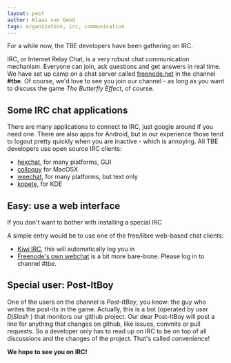 ```yaml
---
layout: post
author: Klaas van Gend
tags: organization, irc, communication
---
```


For a while now, the TBE developers have been gathering on IRC.

IRC, or Internet Relay Chat, is a very robust chat communication mechanism. Everyone can join, ask questions and get answers in real time. We have set up camp on a chat server called [freenode.net](freenode.net) in the channel **#tbe**. Of course, we'd love to see you join our channel - as long as you want to discuss the game *The Butterfly Effect*, of course.

## Some IRC chat applications
There are many applications to connect to IRC, just google around if you need one. There are also apps for Android, but in our experience those tend to logout pretty quickly when you are inactive - which is annoying.
All TBE developers use open source IRC clients:
  * [hexchat](https://hexchat.github.io/), for many platforms, GUI
  * [colloquy](http://colloquy.info/) for MacOSX
  * [weechat](https://weechat.org/), for many platforms, but text only
  * [kopete](https://userbase.kde.org/Kopete), for KDE


## Easy: use a web interface
If you don't want to bother with installing a special IRC 

A simple entry would be to use one of the free/libre web-based chat clients:
  * [Kiwi IRC](https://kiwiirc.com/client/irc.freenode.net/#tbe), this will automatically log you in
  * [Freenode's own webchat](http://webchat.freenode.net/) is a bit more bare-bone. Please log in to channel #tbe.


## Special user: Post-ItBoy

One of the users on the channel is *Post-ItBoy*, you know: the guy who writes the post-its in the game.
Actually, this is a bot (operated by user *DjSlash* ) that monitors our github project. 
Our dear Post-ItBoy will post a line for anything that changes on github, like issues, commits or pull requests.
So a developer only has to read up on IRC to be on top of all discussions and the changes of the project. 
That's called convenience!



**We hope to see you on IRC!**
